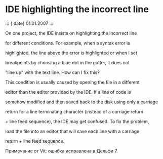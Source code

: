 IDE highlighting the incorrect line
===================================

::: {.date}
01.01.2007
:::

On one project, the IDE insists on highlighting the incorrect line

for different conditions. For example, when a syntax error is

highlighted, the line above the error is highlighted or when I set

breakpoints by choosing a blue dot in the gutter, it does not

\"line up\" with the text line. How can I fix this?

This condition is usually caused by opening the file in a different

editor than the editor provided by the IDE. If a line of code is

somehow modified and then saved back to the disk using only a carriage

return for a line terminating character (instead of a carriage return

\+ line feed sequence), the IDE may get confused. To fix the problem,

load the file into an editor that will save each line with a carriage

return + line feed sequence.

Примечание от Vit: ошибка исправлена в Дельфи 7.
